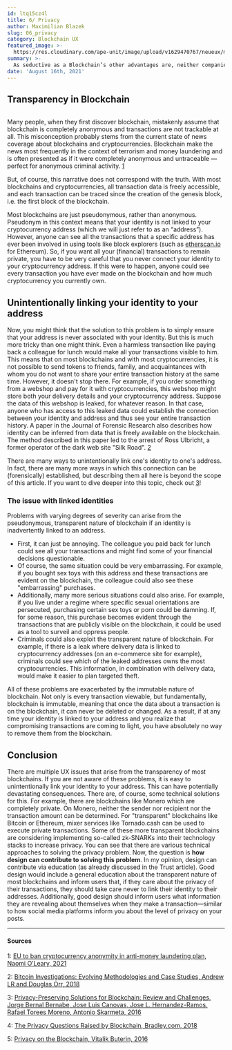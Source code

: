 ```yaml
---
id: ltq15cz4l
title: 6/ Privacy
author: Maximilian Blazek
slug: 06_privacy
category: Blockchain UX
featured_image: >-
  https://res.cloudinary.com/ape-unit/image/upload/v1629470767/neueux/media/articles/Frame%202018.png
summary: >-
  As seductive as a Blockchain’s other advantages are, neither companies nor individuals are particularly keen on publishing all of their information onto a public database that can be arbitrarily read without any restrictions by one’s own government, foreign governments, family members, coworkers and business competitors.
date: 'August 16th, 2021'
---
```

## Transparency in Blockchain

<img class="article-image-left" src="https://res.cloudinary.com/ape-unit/image/upload/v1629989281/neueux/media/articles/etherscan.jpg" alt="">

Many people, when they first discover blockchain, mistakenly assume that blockchain is completely anonymous and transactions are not trackable at all. This misconception probably stems from the current state of news coverage about blockchains and cryptocurrencies. Blockchain make the news most frequently in the context of terrorism and money laundering and is often presented as if it were completely anonymous and untraceable — perfect for anonymous criminal activity. [1](#1)

But, of course, this narrative does not correspond with the truth. With most blockchains and cryptocurrencies, all transaction data is freely accessible, and each transaction can be traced since the creation of the genesis block, i.e. the first block of the blockchain.

Most blockchains are just pseudonymous, rather than anonymous. Pseudonym in this context means that your identity is not linked to your cryptocurrency address (which we will just refer to as an “address”). However, anyone can see all the transactions that a specific address has ever been involved in using tools like block explorers (such as [etherscan.io](http://etherscan.io/) for Ethereum). So, if you want all your (financial) transactions to remain private, you have to be very careful that you never connect your identity to your cryptocurrency address. If this were to happen, anyone could see every transaction you have ever made on the blockchain and how much cryptocurrency you currently own.

## Unintentionally linking your identity to your address

Now, you might think that the solution to this problem is to simply ensure that your address is never associated with your identity. But this is much more tricky than one might think. Even a harmless transaction like paying back a colleague for lunch would make all your transactions visible to him. This means that on most blockchains and with most cryptocurrencies, it is not possible to send tokens to friends, family, and acquaintances with whom you do not want to share your entire transaction history at the same time. However, it doesn't stop there. For example, if you order something from a webshop and pay for it with cryptocurrencies, this webshop might store both your delivery details and your cryptocurrency address. Suppose the data of this webshop is leaked, for whatever reason. In that case, anyone who has access to this leaked data could establish the connection between your identity and address and thus see your entire transaction history. A paper in the Journal of Forensic Research also describes how identity can be inferred from data that is freely available on the blockchain. The method described in this paper led to the arrest of Ross Ulbricht, a former operator of the dark web site "Silk Road". [2](#2)

There are many ways to unintentionally link one's identity to one's address. In fact, there are many more ways in which this connection can be (forensically) established, but describing them all here is beyond the scope of this article. If you want to dive deeper into this topic, check out [3](#3)!

### The issue with linked identities

Problems with varying degrees of severity can arise from the pseudonymous, transparent nature of blockchain if an identity is inadvertently linked to an address. 

* First, it can just be annoying. The colleague you paid back for lunch could see all your transactions and might find some of your financial decisions questionable.
* Of course, the same situation could be very embarrassing. For example, if you bought sex toys with this address and these transactions are evident on the blockchain, the colleague could also see these "embarrassing" purchases.
* Additionally, many more serious situations could also arise. For example, if you live under a regime where specific sexual orientations are persecuted, purchasing certain sex toys or porn could be damning. If, for some reason, this purchase becomes evident through the transactions that are publicly visible on the blockchain, it could be used as a tool to surveil and oppress people.
* Criminals could also exploit the transparent nature of blockchain. For example, if there is a leak where delivery data is linked to cryptocurrency addresses (on an e-commerce site for example), criminals could see which of the leaked addresses owns the most cryptocurrencies. This information, in combination with delivery data, would make it easier to plan targeted theft.

All of these problems are exacerbated by the immutable nature of blockchain. Not only is every transaction viewable, but fundamentally, blockchain is immutable, meaning that once the data about a transaction is on the blockchain, it can never be deleted or changed. As a result, if at any time your identity is linked to your address and you realize that compromising transactions are coming to light, you have absolutely no way to remove them from the blockchain.

## Conclusion

There are multiple UX issues that arise from the transparency of most blockchains. If you are not aware of these problems, it is easy to unintentionally link your identity to your address. This can have potentially devastating consequences. There are, of course, some technical solutions for this. For example, there are blockchains like Monero which are completely private. On Monero, neither the sender nor recipient nor the transaction amount can be determined. For "transparent" blockchains like Bitcoin or Ethereum, mixer services like Tornado.cash can be used to execute private transactions. Some of these more transparent blockchains are considering implementing so-called zk-SNARKs into their technology stacks to increase privacy. You can see that there are various technical approaches to solving the privacy problem. Now, the question is **how design can contribute to solving this problem**. In my opinion, design can contribute via education (as already discussed in the Trust article). Good design would include a general education about the transparent nature of most blockchains and inform users that, if they care about the privacy of their transactions, they should take care never to link their identity to their addresses. Additionally, good design should inform users what information they are revealing about themselves when they make a transaction—similar to how social media platforms inform you about the level of privacy on your posts.

***

#### Sources
1: <a name="1" href="https://www.irishtimes.com/business/economy/eu-to-ban-cryptocurrency-anonymity-in-anti-money-laundering-plan-1.4626129">EU to ban cryptocurrency anonymity in anti-money laundering plan, Naomi O’Leary, 2021</a>

2:  <a name="2" href="https://www.hilarispublisher.com/open-access/bitcoin-investigations-evolving-methodologies-and-case-studies-2157-7145-1000420.pdf">Bitcoin Investigations: Evolving Methodologies and Case Studies, Andrew LR and Douglas Orr, 2018</a>

3:  <a name="3" href="https://ieeexplore.ieee.org/document/8888155">Privacy-Preserving Solutions for Blockchain: Review and Challenges, Jorge Bernal Bernabe, Jose Luis Canovas, Jose L. Hernandez-Ramos, Rafael Torees Moreno, Antonio Skarmeta, 2016</a>

4:  <a name="4" href="https://www.bradley.com/insights/publications/2019/01/the-privacy-questions-raised-by-blockchain">The Privacy Questions Raised by Blockchain, Bradley.com, 2018</a>

5:  <a name="5" href="https://blog.ethereum.org/2016/01/15/privacy-on-the-blockchain/">Privacy on the Blockchain, Vitalik Buterin, 2016</a>


